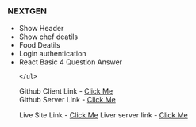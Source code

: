 ### NEXTGEN

<ul> 
      <li> Show Header  </li>
      <li> Show chef deatils  </li>
      <li> Food Deatils </li>
      <li> Login authentication </li>
      <li> React Basic 4 Question Answer </li>
      
    </ul>

Github Client Link - <a href="https://github.com/programming-hero-web-course-4/b7a10-chef-recipe-hunter-client-side-rcmehedi15" target="_blank">Click Me </a> <br>
Github Server Link - <a href="https://github.com/programming-hero-web-course-4/b7a10-chef-recipe-hunter-server-side-rcmehedi15" target="_blank">Click Me </a> <br>


Live Site Link - <a href="https://nextgen-bd.netlify.app/ " target="_blank"> Click Me</a>
Liver server link - <a href="https://nextgen-bd.netlify.app/ " target="_blank"> Click Me</a>

